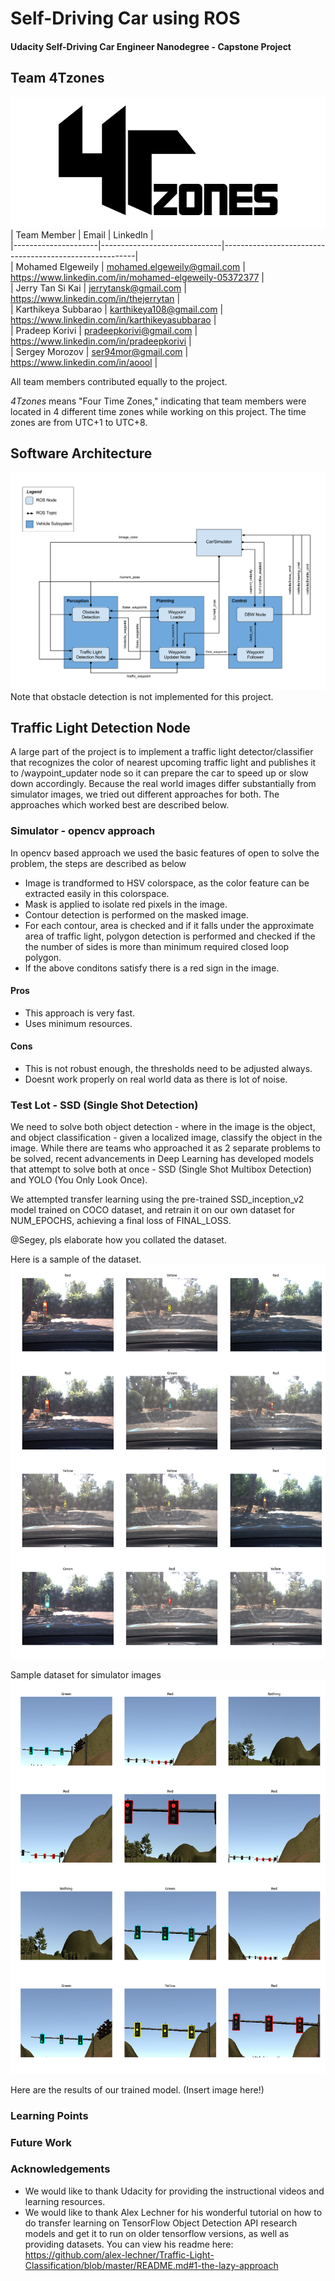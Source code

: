 # Self-Driving Car using ROS  
#### Udacity Self-Driving Car Engineer Nanodegree - Capstone Project


## Team 4Tzones
![LOGO](./imgs/4Tzones_v2.png)
|     Team Member     |            Email             | LinkedIn                                               |  
|---------------------|------------------------------|--------------------------------------------------------|  
| Mohamed Elgeweily   | mohamed.elgeweily@gmail.com  | https://www.linkedin.com/in/mohamed-elgeweily-05372377 |  
| Jerry Tan Si Kai    | jerrytansk@gmail.com         | https://www.linkedin.com/in/thejerrytan                |  
| Karthikeya Subbarao | karthikeya108@gmail.com      | https://www.linkedin.com/in/karthikeyasubbarao         |  
| Pradeep Korivi      | pradeepkorivi@gmail.com      | https://www.linkedin.com/in/pradeepkorivi              |  
| Sergey Morozov      | ser94mor@gmail.com           | https://www.linkedin.com/in/aoool                      |  

All team members contributed equally to the project.

*4Tzones* means "Four Time Zones," indicating that team members were located in 4 different time zones 
while working on this project. The time zones are from UTC+1 to UTC+8.

## Software Architecture
![Software architecture](./imgs/final-project-ros-graph-v2.png)
Note that obstacle detection is not implemented for this project.

## Traffic Light Detection Node

A large part of the project is to implement a traffic light detector/classifier that recognizes the color of nearest upcoming traffic light and publishes it to /waypoint_updater node so it can prepare the car to speed up or slow down accordingly. Because the real world images differ substantially from simulator images, we tried out different approaches for both. The approaches which worked best are described below.

### Simulator - opencv approach
In opencv based approach we used the basic features of open to solve the problem, the steps are described as below
* Image is trandformed to HSV colorspace, as the color feature can be extracted easily in this colorspace.
* Mask is applied to isolate red pixels in the image. 
* Contour detection is performed on the masked image.
* For each contour, area is checked and if it falls under the approximate area of traffic light, polygon detection is performed and checked if the the number of sides is more than minimum required closed loop polygon. 
* If the above conditons satisfy there is a red sign in the image. 

#### Pros
* This approach is very fast.
* Uses minimum resources.

#### Cons
* This is not robust enough, the thresholds need to be adjusted always.
* Doesnt work properly on real world data as there is lot of noise. 

### Test Lot - SSD (Single Shot Detection)
We need to solve both object detection - where in the image is the object, and object classification - given a localized image, classify the object in the image. While there are teams who approached it as 2 separate problems to be solved, recent advancements in Deep Learning has developed models that attempt to solve both at once - SSD (Single Shot Multibox Detection) and YOLO (You Only Look Once).

We attempted transfer learning using the pre-trained SSD_inception_v2 model trained on COCO dataset, and retrain it on our own dataset for NUM_EPOCHS, achieving a final loss of FINAL_LOSS.

@Segey, pls elaborate how you collated the dataset.

Here is a sample of the dataset.
![Udacity Test Site training images](report/udacity_visualization.png)

Sample dataset for simulator images
![simulator training images](report/sim_visualization.png)

Here are the results of our trained model.
(Insert image here!)

### Learning Points


### Future Work


### Acknowledgements

- We would like to thank Udacity for providing the instructional videos and learning resources.
- We would like to thank Alex Lechner for his wonderful tutorial on how to do transfer learning on TensorFlow Object Detection API research models and get it to run on older tensorflow versions, as well as providing datasets. You can view his readme here: https://github.com/alex-lechner/Traffic-Light-Classification/blob/master/README.md#1-the-lazy-approach
